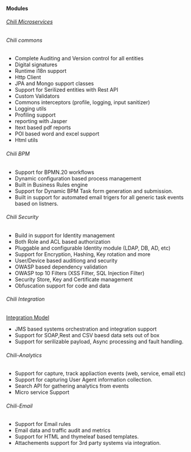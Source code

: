 
#### Modules
###### [Chili Microservices](https://github.com/ayalamanchili/chili)

###### Chili commons
* Complete Auditing and Version control for all entities
* Digital signatures
* Runtime i18n support
* Http Client
* JPA and Mongo support classes
* Support for Serilized entities with Rest API
* Custom Validators
* Commons interceptors (profile, logging, input sanitizer)
* Logging utils
* Profiling support
* reporting with Jasper
* Itext based pdf reports
* POI based word and excel support
* Html utils

###### Chili BPM
* Support for BPMN.20 workflows 
* Dynamic configuration based process management
* Built in Business Rules engine
* Support for Dynamic BPM Task form generation and submission.
* Built in support for automated email trigers for all generic task events based on listners. 

###### Chili Security
* Build in support for Identity management
* Both Role and ACL based authorization
* Pluggable and configurable Identity module (LDAP, DB, AD, etc)
* Support for Encryption, Hashing, Key rotation and more
* User/Device based auditiong and security
* OWASP based dependency validation
* OWASP top 10 Filters (XSS Filter, SQL Injection Filter)
* Security Store, Key and Certificate management
* Obfuscation support for code and data

###### Chili Integration
[Integration Model](https://github.com/ayalamanchili/chili/blob/master/chili-master/chili-jms/Chili%20Adapter%20Integration%20Framework.png?raw=true)
* JMS based systems orchestration and integration support
* Support for SOAP,Rest and CSV baesd data sets out of box
* Support for serilizable payload, Async processing and fault handling.

###### Chili-Analytics
* Support for capture, track appliaction events (web, service, email etc)
* Support for capturing User Agent information collection.
* Search API for gathering analytics from events
* Micro service Support

###### Chili-Email
* Support for Email rules 
* Email data and traffic audit and metrics
* Support for HTML and thymeleaf based templates.
* Attachements support for 3rd party systems via integration.

